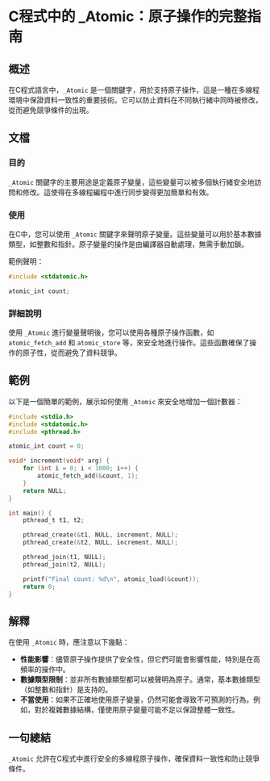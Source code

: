 <!--
Meta Description: # C程式中的 _Atomic：原子操作的完整指南 ## 概述 在C程式語言中，`_Atomic` 是一個關鍵字，用於支持原子操作，這是一種在多線程環境中保證資料一致性的重要技術。它可以防止資料在不同執行緒中同時被修改，從而避免競爭條件的出現。 ## 文檔 ### 目的 `_Atomic` 關鍵字的...
Meta Keywords: _atomic, null, count, include, increment
-->

# C程式中的 _Atomic：原子操作的完整指南

## 概述
在C程式語言中，`_Atomic` 是一個關鍵字，用於支持原子操作，這是一種在多線程環境中保證資料一致性的重要技術。它可以防止資料在不同執行緒中同時被修改，從而避免競爭條件的出現。

## 文檔
### 目的
`_Atomic` 關鍵字的主要用途是定義原子變量，這些變量可以被多個執行緒安全地訪問和修改。這使得在多線程編程中進行同步變得更加簡單和有效。

### 使用
在C中，您可以使用 `_Atomic` 關鍵字來聲明原子變量。這些變量可以用於基本數據類型，如整數和指針。原子變量的操作是由編譯器自動處理，無需手動加鎖。

範例聲明：
```c
#include <stdatomic.h>

atomic_int count;
```

### 詳細說明
使用 `_Atomic` 進行變量聲明後，您可以使用各種原子操作函數，如 `atomic_fetch_add` 和 `atomic_store` 等，來安全地進行操作。這些函數確保了操作的原子性，從而避免了資料競爭。

## 範例
以下是一個簡單的範例，展示如何使用 `_Atomic` 來安全地增加一個計數器：

```c
#include <stdio.h>
#include <stdatomic.h>
#include <pthread.h>

atomic_int count = 0;

void* increment(void* arg) {
    for (int i = 0; i < 1000; i++) {
        atomic_fetch_add(&count, 1);
    }
    return NULL;
}

int main() {
    pthread_t t1, t2;

    pthread_create(&t1, NULL, increment, NULL);
    pthread_create(&t2, NULL, increment, NULL);

    pthread_join(t1, NULL);
    pthread_join(t2, NULL);

    printf("Final count: %d\n", atomic_load(&count));
    return 0;
}
```

## 解釋
在使用 `_Atomic` 時，應注意以下幾點：
- **性能影響**：儘管原子操作提供了安全性，但它們可能會影響性能，特別是在高頻率的操作中。
- **數據類型限制**：並非所有數據類型都可以被聲明為原子。通常，基本數據類型（如整數和指針）是支持的。
- **不當使用**：如果不正確地使用原子變量，仍然可能會導致不可預測的行為。例如，對於複雜數據結構，僅使用原子變量可能不足以保證整體一致性。

## 一句總結
`_Atomic` 允許在C程式中進行安全的多線程原子操作，確保資料一致性和防止競爭條件。